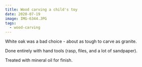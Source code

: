```yaml
---
title: Wood carving a child's toy
date: 2020-07-19
image: IMG-6344.JPG
tags:
  - wood-carving
---
```


White oak was a bad choice - about as tough to carve as granite.

Done entirely with hand tools (rasp, files, and a lot of sandpaper).

Treated with mineral oil for finish.

<v-img src="IMG-6339.JPG" alt="bar" :dirp="dir"></v-img>
<v-img src="IMG-6340.JPG" alt="bar" :dirp="dir"></v-img>
<v-img src="IMG-6341.JPG" alt="bar" :dirp="dir"></v-img>
<v-img src="IMG-6342.JPG" alt="bar" :dirp="dir"></v-img>
<v-img src="IMG-6343.JPG" alt="bar" :dirp="dir"></v-img>
<v-img src="IMG-6344.JPG" alt="bar" :dirp="dir"></v-img>
